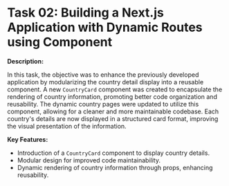# Task 02: Building a Next.js Application with Dynamic Routes using Component

**Description:**

In this task, the objective was to enhance the previously developed application by modularizing the country detail display into a reusable component. A new `CountryCard` component was created to encapsulate the rendering of country information, promoting better code organization and reusability. The dynamic country pages were updated to utilize this component, allowing for a cleaner and more maintainable codebase. Each country's details are now displayed in a structured card format, improving the visual presentation of the information.

**Key Features:**
- Introduction of a `CountryCard` component to display country details.
- Modular design for improved code maintainability.
- Dynamic rendering of country information through props, enhancing reusability.
